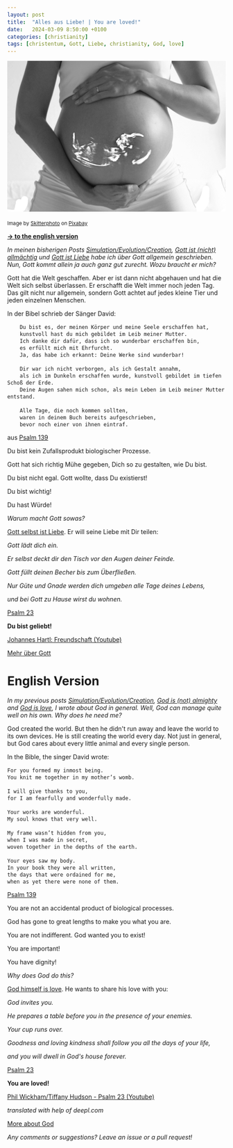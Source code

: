 ```yaml
---
layout: post
title:  "Alles aus Liebe! | You are loved!"
date:   2024-03-09 8:50:00 +0100
categories: [christianity]
tags: [christentum, Gott, Liebe, christianity, God, love]
---
```

![pregnant](/assets/pregnant.jpg)


<small>Image by [Skitterphoto](https://pixabay.com/users/skitterphoto-324082/) on [Pixabay](https://pixabay.com/photos/pregnant-baby-echo-ultrasound-518793/)</small>

**<a href="#English">-> to the english version</a>**

<a id="German"/>

*In meinen bisherigen Posts [Simulation/Evolution/Creation](https://joerg-pfruender.github.io/christianity/creation/2024/02/02/creation.html), [Gott ist (nicht) allmächtig](https://joerg-pfruender.github.io/christianity/2024/03/01/allmighty.html) und [Gott ist Liebe](https://joerg-pfruender.github.io/christianity/2024/03/08/god-is-love.html) habe ich über Gott allgemein geschrieben. Nun, Gott kommt allein ja auch ganz gut zurecht. Wozu braucht er mich?*

Gott hat die Welt geschaffen. Aber er ist dann nicht abgehauen und hat die Welt sich selbst überlassen. Er erschafft die Welt immer noch jeden Tag. Das gilt nicht nur allgemein, sondern Gott achtet auf jedes kleine Tier und jeden einzelnen Menschen.

In der Bibel schrieb der Sänger David:
```
    Du bist es, der meinen Körper und meine Seele erschaffen hat, 
    kunstvoll hast du mich gebildet im Leib meiner Mutter. 
    Ich danke dir dafür, dass ich so wunderbar erschaffen bin, 
    es erfüllt mich mit Ehrfurcht. 
    Ja, das habe ich erkannt: Deine Werke sind wunderbar! 

    Dir war ich nicht verborgen, als ich Gestalt annahm, 
    als ich im Dunkeln erschaffen wurde, kunstvoll gebildet im tiefen Schoß der Erde. 
    Deine Augen sahen mich schon, als mein Leben im Leib meiner Mutter entstand.

    Alle Tage, die noch kommen sollten, 
    waren in deinem Buch bereits aufgeschrieben, 
    bevor noch einer von ihnen eintraf.
```

aus [Psalm 139](https://www.bibleserver.com/NGÜ/Psalm139)


Du bist kein Zufallsprodukt biologischer Prozesse. 

Gott hat sich richtig Mühe gegeben, Dich so zu gestalten, wie Du bist.

Du bist nicht egal. Gott wollte, dass Du existierst!

Du bist wichtig!

Du hast Würde!

*Warum macht Gott sowas?*

[Gott selbst ist Liebe](https://joerg-pfruender.github.io/christianity/2024/03/08/god-is-love.html). Er will seine Liebe mit Dir teilen:

*Gott lädt dich ein.*

*Er selbst deckt dir den Tisch vor den Augen deiner Feinde.*

*Gott füllt deinen Becher bis zum Überfließen.*

*Nur Güte und Gnade werden dich umgeben alle Tage deines Lebens,*

*und bei Gott zu Hause wirst du wohnen.*

[Psalm 23](https://www.bibleserver.com/NG%C3%9C/Psalm23)


**Du bist geliebt!**

[Johannes Hartl: Freundschaft (Youtube)](https://youtu.be/qKBF6CcWZbU)

[Mehr über Gott](/collections/god.html)
<a id="English"/>

# English Version

*In my previous posts [Simulation/Evolution/Creation](https://joerg-pfruender.github.io/christianity/creation/2024/02/02/creation.html#English), [God is (not) almighty](https://joerg-pfruender.github.io/christianity/2024/03/01/allmighty.html#English) and [God is love](https://joerg-pfruender.github.io/christianity/2024/03/08/god-is-love.html#English), I wrote about God in general. Well, God can manage quite well on his own. Why does he need me?*

God created the world. But then he didn't run away and leave the world to its own devices. He is still creating the world every day. Not just in general, but God cares about every little animal and every single person.

In the Bible, the singer David wrote:

```
For you formed my inmost being.
You knit me together in my mother’s womb.

I will give thanks to you,
for I am fearfully and wonderfully made.

Your works are wonderful.
My soul knows that very well.

My frame wasn’t hidden from you,
when I was made in secret,
woven together in the depths of the earth.

Your eyes saw my body.
In your book they were all written,
the days that were ordained for me,
when as yet there were none of them. 
```
[Psalm 139](https://www.biblegateway.com/passage/?search=ps+139&version=WEB)

You are not an accidental product of biological processes.

God has gone to great lengths to make you what you are.

You are not indifferent. God wanted you to exist!

You are important!

You have dignity!

*Why does God do this?*

[God himself is love](https://joerg-pfruender.github.io/christianity/2024/03/08/god-is-love.html#English). He wants to share his love with you:

*God invites you.*

*He prepares a table before you in the presence of your enemies.*

*Your cup runs over.*

*Goodness and loving kindness shall follow you all the days of your life,*

*and you will dwell in God's house forever.*

[Psalm 23](https://www.biblegateway.com/passage/?search=ps+23&version=WEB)

**You are loved!**

[Phil Wickham/Tiffany Hudson - Psalm 23 (Youtube)](https://youtu.be/q25xEFyTHFY)

*translated with help of deepl.com*

[More about God](/collections/god.html)

*Any comments or suggestions? Leave an issue or a pull request!*
